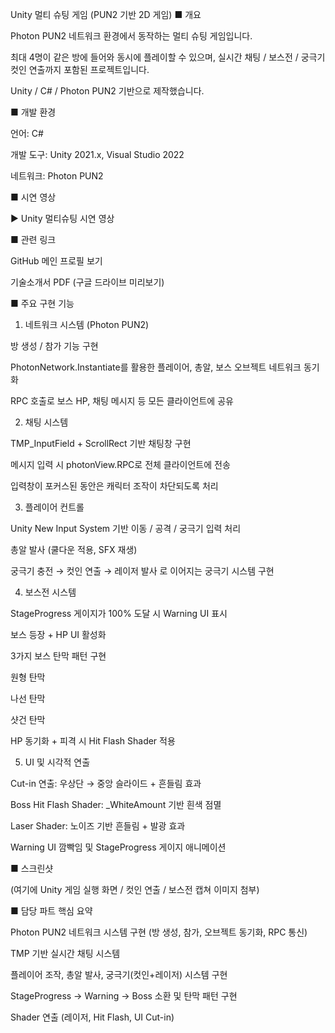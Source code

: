 Unity 멀티 슈팅 게임 (PUN2 기반 2D 게임)
■ 개요

Photon PUN2 네트워크 환경에서 동작하는 멀티 슈팅 게임입니다.

최대 4명이 같은 방에 들어와 동시에 플레이할 수 있으며,
실시간 채팅 / 보스전 / 궁극기 컷인 연출까지 포함된 프로젝트입니다.

Unity / C# / Photon PUN2 기반으로 제작했습니다.

■ 개발 환경

언어: C#

개발 도구: Unity 2021.x, Visual Studio 2022

네트워크: Photon PUN2

■ 시연 영상

▶️ Unity 멀티슈팅 시연 영상

■ 관련 링크

GitHub 메인 프로필 보기

기술소개서 PDF (구글 드라이브 미리보기)

■ 주요 구현 기능
1. 네트워크 시스템 (Photon PUN2)

방 생성 / 참가 기능 구현

PhotonNetwork.Instantiate를 활용한 플레이어, 총알, 보스 오브젝트 네트워크 동기화

RPC 호출로 보스 HP, 채팅 메시지 등 모든 클라이언트에 공유

2. 채팅 시스템

TMP_InputField + ScrollRect 기반 채팅창 구현

메시지 입력 시 photonView.RPC로 전체 클라이언트에 전송

입력창이 포커스된 동안은 캐릭터 조작이 차단되도록 처리

3. 플레이어 컨트롤

Unity New Input System 기반 이동 / 공격 / 궁극기 입력 처리

총알 발사 (쿨다운 적용, SFX 재생)

궁극기 충전 → 컷인 연출 → 레이저 발사 로 이어지는 궁극기 시스템 구현

4. 보스전 시스템

StageProgress 게이지가 100% 도달 시 Warning UI 표시

보스 등장 + HP UI 활성화

3가지 보스 탄막 패턴 구현

원형 탄막

나선 탄막

샷건 탄막

HP 동기화 + 피격 시 Hit Flash Shader 적용

5. UI 및 시각적 연출

Cut-in 연출: 우상단 → 중앙 슬라이드 + 흔들림 효과

Boss Hit Flash Shader: _WhiteAmount 기반 흰색 점멸

Laser Shader: 노이즈 기반 흔들림 + 발광 효과

Warning UI 깜빡임 및 StageProgress 게이지 애니메이션

■ 스크린샷

(여기에 Unity 게임 실행 화면 / 컷인 연출 / 보스전 캡쳐 이미지 첨부)

■ 담당 파트 핵심 요약

Photon PUN2 네트워크 시스템 구현 (방 생성, 참가, 오브젝트 동기화, RPC 통신)

TMP 기반 실시간 채팅 시스템

플레이어 조작, 총알 발사, 궁극기(컷인+레이저) 시스템 구현

StageProgress → Warning → Boss 소환 및 탄막 패턴 구현

Shader 연출 (레이저, Hit Flash, UI Cut-in)
